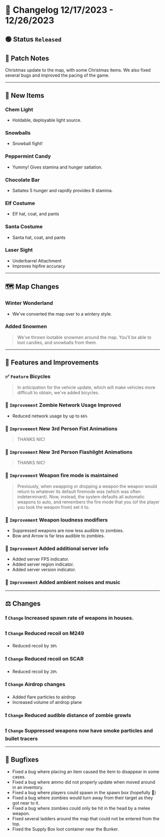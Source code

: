 # :bookmark_tabs:  Changelog 12/17/2023 - 12/26/2023

<!-- ## :red_circle: Status `Unreleased` -->
## :green_circle: Status `Released`

## :speech_balloon: Patch Notes
Christmas update to the map, with some Christmas items. We also fixed several bugs and improved the pacing of the game.

________

## :gun: New Items

### Chem Light
- Holdable, deployable light source.

### Snowballs
- Snowball fight!

### Peppermint Candy
- Yummy! Gives stamina and hunger satiation.

### Chocolate Bar
- Satiates 5 hunger and rapidly provides 8 stamina.

### Elf Costume
- Elf hat, coat, and pants

### Santa Costume
- Santa hat, coat, and pants

### Laser Sight
- Underbarrel Attachment
- Improves hipfire accuracy

________

## :world_map: Map Changes

### Winter Wonderland
- We've converted the map over to a wintery style.

### Added Snowmen
> We've thrown lootable snowmen around the map. You'll be able to loot candies, and snowballs from them.

________

## :loudspeaker: Features and Improvements

### :white_check_mark: `Feature` Bicycles
> In anticipation for the vehicle update, which will make vehicles more difficult to obtain, we've added bicycles.

### :arrow_up_small: `Improvement` Zombie Network Usage Improved
- Reduced network usage by up to `66%`

### :arrow_up_small: `Improvement` New 3rd Person Fist Animations
> THANKS NIC!

### :arrow_up_small: `Improvement` New 3rd Person Flashlight Animations
> THANKS NIC!

### :arrow_up_small: `Improvement` Weapon fire mode is maintained
> Previously, when swapping or dropping a weapon the weapon would return to whatever its default firemode was (which was often indeterminant).
> Now, instead, the system defaults all automatic weapons to auto, and remembers the fire mode that you (of the player you took the weapon from) set it to.

### :arrow_up_small: `Improvement` Weapon loudness modifiers
- Suppressed weapons are now less audible to zombies.
- Bow and Arrow is far less audible to zombies.

### :arrow_up_small: `Improvement` Added additional server info
- Added server FPS indicator.
- Added server region indicator.
- Added server version indicator.

### :arrow_up_small: `Improvement` Added ambient noises and music

________

## :balance_scale: Changes

### :exclamation: `Change` Increased spawn rate of weapons in houses.

### :exclamation: `Change` Reduced recoil on M249
- Reduced recoil by `30%`

### :exclamation: `Change` Reduced recoil on SCAR
- Reduced recoil by `20%`

### :exclamation: `Change` Airdrop changes
- Added flare particles to airdrop
- Increased volume of airdrop plane

### :exclamation: `Change` Reduced audible distance of zombie growls

### :exclamation: `Change` Suppressed weapons now have smoke particles and bullet tracers

________

## :bug: Bugfixes
- Fixed a bug where placing an item caused the item to disappear in some cases.
- Fixed a bug where ammo did not properly update when moved around in an inventory.
- Fixed a bug where players could spawn in the spawn box (hopefully 🤞)
- Fixed a bug where zombies would turn away from their target as they got near to it.
- Fixed a bug where zombies could only be hit in the head by a melee weapon.
- Fixed several ladders around the map that could not be entered from the top.
- Fixed the Supply Box loot container near the Bunker.

